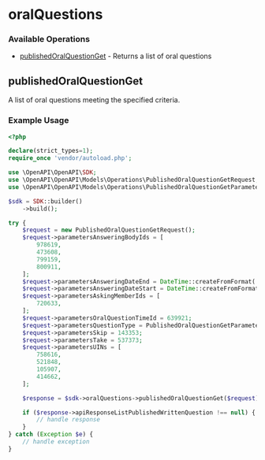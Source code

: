 # oralQuestions

### Available Operations

* [publishedOralQuestionGet](#publishedoralquestionget) - Returns a list of oral questions

## publishedOralQuestionGet

A list of oral questions meeting the specified criteria.

### Example Usage

```php
<?php

declare(strict_types=1);
require_once 'vendor/autoload.php';

use \OpenAPI\OpenAPI\SDK;
use \OpenAPI\OpenAPI\Models\Operations\PublishedOralQuestionGetRequest;
use \OpenAPI\OpenAPI\Models\Operations\PublishedOralQuestionGetParametersQuestionTypeEnum;

$sdk = SDK::builder()
    ->build();

try {
    $request = new PublishedOralQuestionGetRequest();
    $request->parametersAnsweringBodyIds = [
        978619,
        473608,
        799159,
        800911,
    ];
    $request->parametersAnsweringDateEnd = DateTime::createFromFormat('Y-m-d\TH:i:sP', '2022-06-25T00:37:01.696Z');
    $request->parametersAnsweringDateStart = DateTime::createFromFormat('Y-m-d\TH:i:sP', '2020-12-18T15:02:44.758Z');
    $request->parametersAskingMemberIds = [
        720633,
    ];
    $request->parametersOralQuestionTimeId = 639921;
    $request->parametersQuestionType = PublishedOralQuestionGetParametersQuestionTypeEnum::TOPICAL;
    $request->parametersSkip = 143353;
    $request->parametersTake = 537373;
    $request->parametersUINs = [
        758616,
        521848,
        105907,
        414662,
    ];

    $response = $sdk->oralQuestions->publishedOralQuestionGet($request);

    if ($response->apiResponseListPublishedWrittenQuestion !== null) {
        // handle response
    }
} catch (Exception $e) {
    // handle exception
}
```
